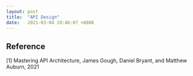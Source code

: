 ```yaml
---
layout: post
title:  "API Design"
date:   2021-03-04 19:46:07 +0800
---
```



## Reference

[1] Mastering API Architecture, James Gough, Daniel Bryant, and Matthew Auburn, 2021  <br>